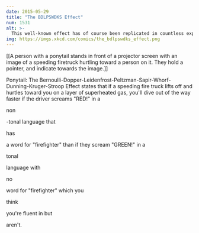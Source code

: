 ```yaml
---
date: 2015-05-29
title: "The BDLPSWDKS Effect"
num: 1531
alt: >-
  This well-known effect has of course been replicated in countless experiments.
img: https://imgs.xkcd.com/comics/the_bdlpswdks_effect.png
---
```

[[A person with a ponytail stands in front of a projector screen with an image of a speeding firetruck hurtling toward a person on it. They hold a pointer, and indicate towards the image.]]

Ponytail: The Bernoulli-Dopper-Leidenfrost-Peltzman-Sapir-Whorf-Dunning-Kruger-Stroop Effect states that if a speeding fire truck lifts off and hurtles toward you on a layer of superheated gas, you'll dive out of the way faster if the driver screams "RED!" in a 

non

-tonal language that 

has

 a word for "firefighter" than if they scream "GREEN!" in a 

tonal

 language with 

no

 word for "firefighter" which you 

think

 you're fluent in but 

aren't.

